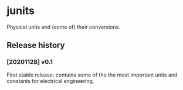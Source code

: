 # junits
Physical units and (some of) their conversions.

## Release history

### [20201128] v0.1
First stable release; contains some of the the most important units and constants for electrical engineering.
